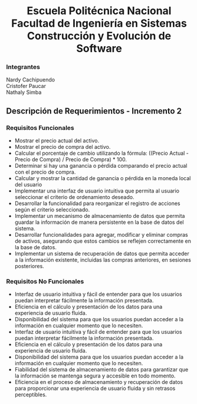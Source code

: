 <h1 align="center">
    Escuela Politécnica Nacional<br>
    Facultad de Ingeniería en Sistemas<br>
    Construcción y Evolución de Software<br>
</h1>

### Integrantes

Nardy Cachipuendo  
Cristofer Paucar  
Nathaly Simba  

## Descripción de Requerimientos - Incremento 2

### Requisitos Funcionales

- Mostrar el precio actual del activo.
- Mostrar el precio de compra del activo.
- Calcular el porcentaje de cambio utilizando la fórmula: ((Precio Actual - Precio de Compra) / Precio de Compra) * 100.
- Determinar si hay una ganancia o pérdida comparando el precio actual con el precio de compra.
- Calcular y mostrar la cantidad de ganancia o pérdida en la moneda local del usuario
- Implementar una interfaz de usuario intuitiva que permita al usuario seleccionar el criterio de ordenamiento deseado.
- Desarrollar la funcionalidad para reorganizar el registro de acciones según el criterio seleccionado.
- Implementar un mecanismo de almacenamiento de datos que permita guardar la información de manera persistente en la base de datos del sistema.
- Desarrollar funcionalidades para agregar, modificar y eliminar compras de activos, asegurando que estos cambios se reflejen correctamente en la base de datos.
- Implementar un sistema de recuperación de datos que permita acceder a la información existente, incluidas las compras anteriores, en sesiones posteriores.

### Requisitos No Funcionales

- Interfaz de usuario intuitiva y fácil de entender para que los usuarios puedan interpretar fácilmente la información presentada.
- Eficiencia en el cálculo y presentación de los datos para una experiencia de usuario fluida.
- Disponibilidad del sistema para que los usuarios puedan acceder a la información en cualquier momento que lo necesiten.
- Interfaz de usuario intuitiva y fácil de entender para que los usuarios puedan interpretar fácilmente la información presentada.
- Eficiencia en el cálculo y presentación de los datos para una experiencia de usuario fluida.
- Disponibilidad del sistema para que los usuarios puedan acceder a la información en cualquier momento que lo necesiten.
- Fiabilidad del sistema de almacenamiento de datos para garantizar que la información se mantenga segura y accesible en todo momento.
- Eficiencia en el proceso de almacenamiento y recuperación de datos para proporcionar una experiencia de usuario fluida y sin retrasos perceptibles.
